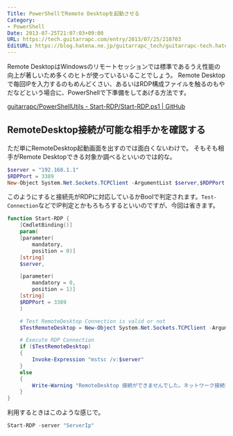 ```yaml
---
Title: PowerShellでRemote Desktopを起動させる
Category:
- PowerShell
Date: 2013-07-25T21:07:03+09:00
URL: https://tech.guitarrapc.com/entry/2013/07/25/210703
EditURL: https://blog.hatena.ne.jp/guitarrapc_tech/guitarrapc-tech.hatenablog.com/atom/entry/6802418398340941732
---
```


<!--
Date: 2013-07-25T21:07:03+09:00
URL: https://tech.guitarrapc.com/entry/2013/07/25/210703
-->

Remote DesktopはWindowsのリモートセッションでは標準であるうえ性能の向上が著しいため多くのヒトが使っているいることでしょう。
Remote Desktopで毎回IPを入力するのもめんどくさい、あるいはRDP構成ファイルを触るのもやだなどという場合に、PowerShellで下準備をしてあげる方法です。

[guitarrapc/PowerShellUtils - Start-RDP/Start-RDP.ps1 | GitHub](https://github.com/guitarrapc/PowerShellUtil/blob/master/Start-RDP/Start-RDP.ps1)

## RemoteDesktop接続が可能な相手かを確認する

ただ単にRemoteDesktop起動画面を出すのでは面白くないわけで。
そもそも相手がRemote Desktopできる対象か調べるといいのでは的な。

```ps1
$server = "192.168.1.1"
$RDPPort = 3389
New-Object System.Net.Sockets.TCPClient -ArgumentList $server,$RDPPort
```

このようにすると接続先がRDPに対応しているかBoolで判定されます。`Test-Connection`などでIP判定とかもろもろするといいのですが、今回は省きます。

```ps1
function Start-RDP {
    [CmdletBinding()]
    param(
    [parameter(
        mandatory,
        position = 0)]
    [string]
    $server,

    [parameter(
        mandatory = 0,
        position = 1)]
    [string]
    $RDPPort = 3389
    )

    # Test RemoteDesktop Connection is valid or not
    $TestRemoteDesktop = New-Object System.Net.Sockets.TCPClient -ArgumentList $server,$RDPPort

    # Execute RDP Connection
    if ($TestRemoteDesktop)
    {
        Invoke-Expression "mstsc /v:$server"
    }
    else
    {
        Write-Warning "RemoteDesktop 接続ができませんでした。ネットワーク接続を確認してください。"
    }
}
```


利用するときはこのような感じで。

```ps1
Start-RDP -server "ServerIp"
```
